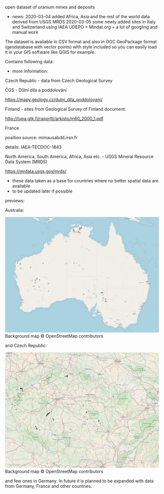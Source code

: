 open dataset of uranium mines and deposits

- news:
2020-03-04 added Africa, Asia and the rest of the world data derived from USGS MRDS
2020-03-05 some newly added sites in Italy and Switzerland using IAEA UDEPO + Mindat.org + a lot of googling and manual work


The dataset is available in CSV format and also in OGC GeoPackage format (geodatabase with vector points) with style included so you can easily load it in your GIS software like QGIS for example.


Contains following data:

- more information:


Czech Republic - data from Czech Geological Survey

ČGS - Důlní díla a poddolování

https://mapy.geology.cz/dulni_dila_poddolovani/


Finland - sites from Geological Survey of Finland document:

http://tupa.gtk.fi/raportti/arkisto/m60_2000_1.pdf


France

position source: mimausabdd.irsn.fr

details: IAEA-TECDOC-1843


North America, South America, Africa, Asia etc. - USGS Mineral Resource Data System (MRDS)

https://mrdata.usgs.gov/mrds/

- these data taken as a base for countries where no better spatial data are available
- to be updated later if possible

previews:

Australia:

![Alt text](mines_AUS.jpg?raw=true "Australian mines")
Background map © OpenStreetMap contributors

and Czech Republic:

![Alt text](mines_CZE.jpg?raw=true "Czech mines")
Background map © OpenStreetMap contributors

and few ones in Germany.
In future it is planned to be expanded with data from Germany, France and other countries.
